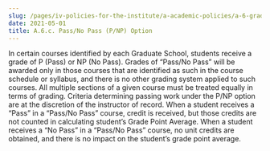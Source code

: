 ```yaml
---
slug: /pages/iv-policies-for-the-institute/a-academic-policies/a-6-grades-credits-and-academic-policies/a-6-c-pass-no-pass-p-np-option
date: 2021-05-01
title: A.6.c. Pass/No Pass (P/NP) Option
---
```

In certain courses identified by each Graduate School, students receive a grade of P (Pass) or NP (No Pass). Grades of “Pass/No Pass” will be awarded only in those courses that are identified as such in the course schedule or syllabus, and there is no other grading system applied to such courses. All multiple sections of a given course must be treated equally in terms of grading. Criteria determining passing work under the P/NP option are at the discretion of the instructor of record. When a student receives a “Pass” in a “Pass/No Pass” course, credit is received, but those credits are not counted in calculating student’s Grade Point Average. When a student receives a “No Pass” in a “Pass/No Pass” course, no unit credits are obtained, and there is no impact on the student’s grade point average.